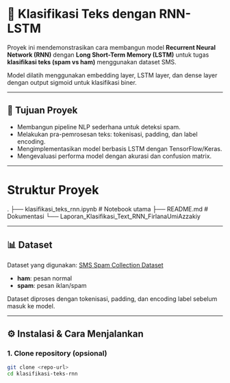 # 📑 Klasifikasi Teks dengan RNN-LSTM

Proyek ini mendemonstrasikan cara membangun model **Recurrent Neural Network (RNN)** dengan **Long Short-Term Memory (LSTM)** untuk tugas **klasifikasi teks (spam vs ham)** menggunakan dataset SMS.  

Model dilatih menggunakan embedding layer, LSTM layer, dan dense layer dengan output sigmoid untuk klasifikasi biner.  

---

## 🎯 Tujuan Proyek
- Membangun pipeline NLP sederhana untuk deteksi spam.
- Melakukan pra-pemrosesan teks: tokenisasi, padding, dan label encoding.
- Mengimplementasikan model berbasis LSTM dengan TensorFlow/Keras.
- Mengevaluasi performa model dengan akurasi dan confusion matrix.

---

# Struktur Proyek
.
├── klasifikasi_teks_rnn.ipynb # Notebook utama
├── README.md # Dokumentasi
└── Laporan_Klasifikasi_Text_RNN_FirlanaUmiAzzakiy

---

## 📊 Dataset
Dataset yang digunakan: [SMS Spam Collection Dataset](https://www.kaggle.com/datasets/uciml/sms-spam-collection-dataset)  
- **ham**: pesan normal  
- **spam**: pesan iklan/spam  

Dataset diproses dengan tokenisasi, padding, dan encoding label sebelum masuk ke model.

---

## ⚙️ Instalasi & Cara Menjalankan

### 1. Clone repository (opsional)
```bash
git clone <repo-url>
cd klasifikasi-teks-rnn

